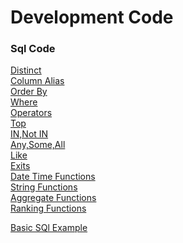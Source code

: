 # Development Code
### Sql Code
[Distinct](https://github.com/TechCodeDev/Development_Code/blob/main/Sql/Select.sql)<br/>
[Column Alias](https://github.com/TechCodeDev/Development_Code/blob/main/Sql/ColumnAlias.sql)<br/>
[Order By](https://github.com/TechCodeDev/Development_Code/blob/main/Sql/OrderBy.sql)<br/>
[Where](https://github.com/TechCodeDev/Development_Code/blob/main/Sql/Where.sql)<br/>
[Operators](https://github.com/TechCodeDev/Development_Code/blob/main/Sql/Operators.sql)<br/>
[Top](https://github.com/TechCodeDev/Development_Code/blob/main/Sql/Top.sql)<br/> 
[IN,Not IN](https://github.com/TechCodeDev/Development_Code/blob/main/Sql/InNotIn.sql)<br/>
[Any,Some,All](https://github.com/TechCodeDev/Development_Code/blob/main/Sql/AnySomeAll.sql)<br/>
[Like](https://github.com/TechCodeDev/Development_Code/blob/main/Sql/Like.sql)<br/>
[Exits](https://github.com/TechCodeDev/Development_Code/blob/main/Sql/Exists.sql)<br/>
[Date Time Functions](https://github.com/TechCodeDev/Development_Code/blob/main/Sql/DateAndTimeFunction.sql)<br/>
[String Functions](https://github.com/TechCodeDev/Development_Code/blob/main/Sql/String%20Functions.sql)<br/>
[Aggregate Functions](https://github.com/TechCodeDev/Development_Code/blob/main/Sql/Aggregate.sql)<br/>
[Ranking Functions](https://github.com/TechCodeDev/Development_Code/blob/main/Sql/Ranking%20Functions%20.sql)<br/>


[Basic SQl Example](https://github.com/TechCodeDev/Development_Code/blob/main/BasicSql.sql)<br/>


